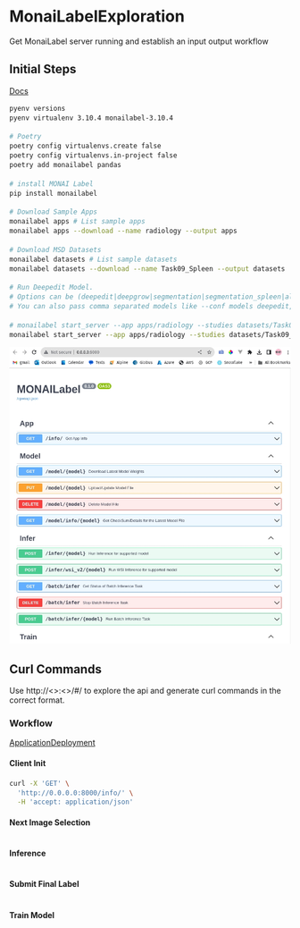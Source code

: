 # MonaiLabelExploration
Get MonaiLabel server running and establish an input output workflow

## Initial Steps
[Docs](https://docs.monai.io/projects/label/en/latest/quickstart.html)

```bash
pyenv versions
pyenv virtualenv 3.10.4 monailabel-3.10.4

# Poetry
poetry config virtualenvs.create false
poetry config virtualenvs.in-project false
poetry add monailabel pandas

# install MONAI Label
pip install monailabel

# Download Sample Apps
monailabel apps # List sample apps
monailabel apps --download --name radiology --output apps

# Download MSD Datasets
monailabel datasets # List sample datasets
monailabel datasets --download --name Task09_Spleen --output datasets

# Run Deepedit Model.
# Options can be (deepedit|deepgrow|segmentation|segmentation_spleen|all) in case of radiology app.
# You can also pass comma separated models like --conf models deepedit,segmentation

# monailabel start_server --app apps/radiology --studies datasets/Task09_Spleen/imagesTr --conf models all
monailabel start_server --app apps/radiology --studies datasets/Task09_Spleen/imagesTr --conf models deepedit
```

![server_running](server_running.jpg)


## Curl Commands
Use http://<>:<>/#/ to explore the api and generate curl commands in the correct format.


### Workflow 
[ApplicationDeployment](https://docs.monai.io/projects/label/en/latest/appdeployment.html)

#### Client Init
```bash
curl -X 'GET' \
  'http://0.0.0.0:8000/info/' \
  -H 'accept: application/json'
```

#### Next Image Selection
```bash


```

#### Inference
```bash


```

#### Submit Final Label
```bash


```

#### Train Model
```bash


```
